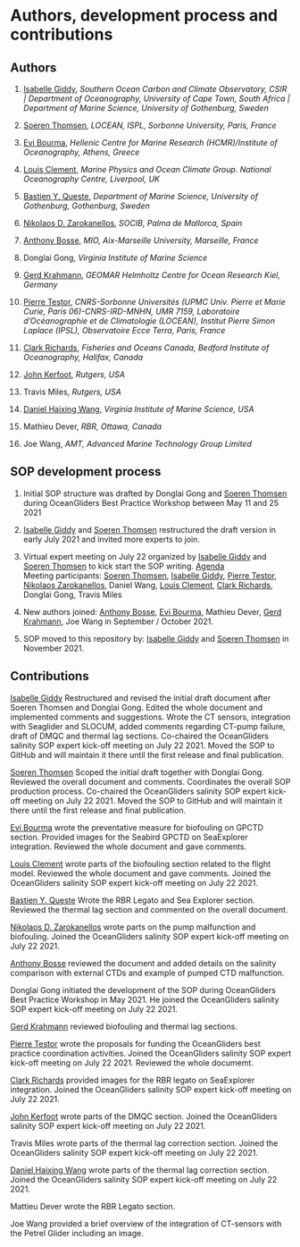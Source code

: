 # Authors, development process and contributions

## Authors
  1. [Isabelle Giddy](https://github.com/isgiddy), *Southern Ocean Carbon and Climate Observatory, CSIR | Department of Oceanography, University of Cape Town, South Africa | Department of Marine Science, University of Gothenburg, Sweden*
  1. [Soeren Thomsen](https://github.com/soerenthomsen), *LOCEAN, ISPL, Sorbonne University, Paris, France*
  1. [Evi Bourma](https://github.com/evibourma), *Hellenic Centre for Marine Research (HCMR)/Institute of Oceanography, Athens, Greece*
  1. [Louis Clement](https://github.com/LouClement), *Marine Physics and Ocean Climate Group. National Oceanography Centre, Liverpool, UK*
  1. [Bastien Y. Queste](https://github.com/bastienqueste), *Department of Marine Science, University of Gothenburg, Gothenburg, Sweden*
  1. [Nikolaos D. Zarokanellos](https://github.com/nizaroka), *SOCIB, Palma de Mallorca, Spain*
  1. [Anthony Bosse](https://github.com/AnthonyBosse), *MIO, Aix-Marseille University, Marseille, France*
  1. Donglai Gong, *Virginia Institute of Marine Science* 
  3. [Gerd Krahmann](https://github.com/gkrahmann), *GEOMAR Helmholtz Centre for Ocean Research Kiel, Germany* 
  4. [Pierre Testor](https://github.com/ptestor), *CNRS-Sorbonne Universités (UPMC Univ. Pierre et Marie Curie, Paris 06)-CNRS-IRD-MNHN, UMR 7159, Laboratoire d’Océanographie et de Climatologie (LOCEAN), Institut Pierre Simon Laplace (IPSL), Observatoire Ecce Terra, Paris, France*
  5. [Clark Richards](https://github.com/richardsc), *Fisheries and Oceans Canada, Bedford Institute of Oceanography, Halifax, Canada*

  1. [John Kerfoot](https://github.com/kerfoot), *Rutgers, USA*
  1. Travis Miles, *Rutgers, USA*
  1. [Daniel Haixing Wang](https://github.com/KingSeaStar), *Virginia Institute of Marine Science, USA*
  1. Mathieu Dever, *RBR, Ottawa, Canada*
  1. Joe Wang, *AMT, Advanced Marine Technology Group Limited*

## SOP development process

1) Initial SOP structure was drafted by Donglai Gong and [Soeren Thomsen](https://github.com/soerenthomsen) during OceanGliders Best Practice Workshop between May 11 and 25 2021

2) [Isabelle Giddy](https://github.com/isgiddy) and [Soeren Thomsen](https://github.com/soerenthomsen) restructured the draft version in early July 2021 and invited more experts to join.

3) Virtual expert meeting on July 22 organized by [Isabelle Giddy](https://github.com/isgiddy) and [Soeren Thomsen](https://github.com/soerenthomsen) to kick start the SOP writing. [Agenda](https://docs.google.com/document/d/1Bzj916qYsY04QVmZdiBztdeCrOJoJm084ORxN6HFVC4/edit)   
Meeting participants: [Soeren Thomsen](https://github.com/soerenthomsen), [Isabelle Giddy](https://github.com/isgiddy), [Pierre Testor](https://github.com/ptestor), [Nikolaos Zarokanellos](https://github.com/nizaroka), Daniel Wang, [Louis Clement](https://github.com/LouClement), [Clark Richards](https://github.com/richardsc), Donglai Gong, Travis Miles

4) New authors joined: [Anthony Bosse](https://github.com/AnthonyBosse), [Evi Bourma](https://github.com/evibourma), Mathieu Dever, [Gerd Krahmann](https://github.com/gkrahmann), Joe Wang in September / October 2021.

5) SOP moved to this repository by: [Isabelle Giddy](https://github.com/patricialg) and [Soeren Thomsen](https://github.com/soerenthomsen) in November 2021. 

## Contributions 

[Isabelle Giddy](https://github.com/isgiddy) Restructured and revised the initial draft document after Soeren Thomsen and Donglai Gong. 
Edited the whole document and implemented comments and suggestions.
Wrote the CT sensors, integration with Seaglider and SLOCUM, added comments regarding CT-pump failure, draft of DMQC and thermal lag sections.
Co-chaired the OceanGliders salinity SOP expert kick-off meeting on July 22 2021.
Moved the SOP to GitHub and will maintain it there until the first release and final publication. 

[Soeren Thomsen](https://github.com/soerenthomsen) Scoped the initial draft together with Donglai Gong.
Reviewed the overall document and comments. Coordinates the overall SOP production process.
Co-chaired the OceanGliders salinity SOP expert kick-off meeting on July 22 2021.
Moved the SOP to GitHub and will maintain it there until the first release and final publication. 

[Evi Bourma](https://github.com/evibourma) wrote the preventative measure for biofouling on GPCTD section.
Provided images for the Seabird GPCTD on SeaExplorer integration.
Reviewed the whole document and gave comments.  

[Louis Clement](https://github.com/LouClement) wrote parts of the biofouling section related to the flight model.
Reviewed the whole document and gave comments.
Joined the OceanGliders salinity SOP expert kick-off meeting on July 22 2021.

[Bastien Y. Queste](https://github.com/bastienqueste) Wrote the RBR Legato and Sea Explorer section. Reviewed the thermal lag section and commented on the overall document. 

[Nikolaos D. Zarokanellos](https://github.com/nizaroka) wrote parts on the pump malfunction and biofouling.
Joined the OceanGliders salinity SOP expert kick-off meeting on July 22 2021.

[Anthony Bosse](https://github.com/AnthonyBosse) reviewed the document and added details on the salinity comparison with external CTDs and example of pumped CTD malfunction.

Donglai Gong initiated the development of the SOP during OceanGliders Best Practice Workshop in May 2021.
He joined the OceanGliders salinity SOP expert kick-off meeting on July 22 2021.

[Gerd Krahmann](https://github.com/gkrahmann) reviewed biofouling and thermal lag sections.

[Pierre Testor](https://github.com/ptestor) wrote the proposals for funding the OceanGliders best practice coordination activities. 
Joined the OceanGliders salinity SOP expert kick-off meeting on July 22 2021. Reviewed the whole documemt.

[Clark Richards](https://github.com/richardsc) provided images for the  RBR legato on SeaExplorer integration.
Joined the OceanGliders salinity SOP expert kick-off meeting on July 22 2021. 

[John Kerfoot](https://github.com/kerfoot) wrote parts of the DMQC section.
Joined the OceanGliders salinity SOP expert kick-off meeting on July 22 2021.

Travis Miles wrote parts of the thermal lag correction section. 
Joined the OceanGliders salinity SOP expert kick-off meeting on July 22 2021. 

[Daniel Haixing Wang](https://github.com/KingSeaStar) wrote parts of the thermal lag correction section.
Joined the OceanGliders salinity SOP expert kick-off meeting on July 22 2021.

Mattieu Dever wrote the RBR Legato section.

Joe Wang provided a brief overview of the integration of CT-sensors with the Petrel Glider including an image.  
